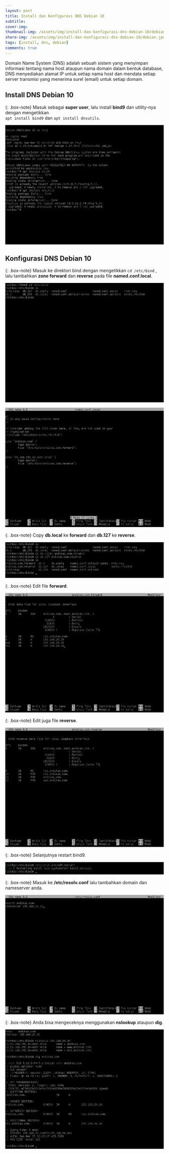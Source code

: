 ```yaml
---
layout: post
title: Install dan Konfigurasi DNS Debian 10
subtitle: 
cover-img: 
thumbnail-img: /assets/img/install-dan-konfigurasi-dns-debian-10/debian.jpeg
share-img: /assets/img/install-dan-konfigurasi-dns-debian-10/debian.jpeg
tags: [install, dns, debian]
comments: true
---
```


Domain Name System (DNS) adalah sebuah sistem yang menyimpan informasi tentang nama host ataupun nama domain dalam bentuk database, DNS menyediakan alamat IP untuk setiap nama host dan mendata setiap server transmisi yang menerima surel (email) untuk setiap domain.  

## Install DNS Debian 10

{: .box-note}
Masuk sebagai **super user**, lalu install **bind9** dan utility-nya dengan mengetikkan  
`apt install bind9` dan `apt install dnsutils`.

![dns-debian-1](/assets/img/install-dan-konfigurasi-dns-debian-10/dns-debian-1.png)

## Konfigurasi DNS Debian 10

{: .box-note}
Masuk ke direktori bind dengan mengetikkan `cd /etc/bind` , lalu tambahkan **zone forward** dan **reverse** pada file **named.conf.local**.

![dns-debian-2](/assets/img/install-dan-konfigurasi-dns-debian-10/dns-debian-2.png)

![dns-debian-3](/assets/img/install-dan-konfigurasi-dns-debian-10/dns-debian-3.png)

{: .box-note}
Copy **db.local** ke **forward** dan **db.127** ke **reverse**.

![dns-debian-4](/assets/img/install-dan-konfigurasi-dns-debian-10/dns-debian-4.png)

{: .box-note}
Edit file **forward**.

![dns-debian-5](/assets/img/install-dan-konfigurasi-dns-debian-10/dns-debian-5.png)

{: .box-note}
Edit juga file **reverse**.

![dns-debian-6](/assets/img/install-dan-konfigurasi-dns-debian-10/dns-debian-6.png)

{: .box-note}
Selanjutnya restart bind9.

![dns-debian-7](/assets/img/install-dan-konfigurasi-dns-debian-10/dns-debian-7.png)

{: .box-note}
Masuk ke **/etc/resolv.conf** lalu tambahkan domain dan nameserver anda.

![dns-debian-8](/assets/img/install-dan-konfigurasi-dns-debian-10/dns-debian-8.png)

{: .box-note}
Anda bisa mengeceknya menggunakan **nslookup** ataupun **dig**.

![dns-debian-9](/assets/img/install-dan-konfigurasi-dns-debian-10/dns-debian-9.png)
